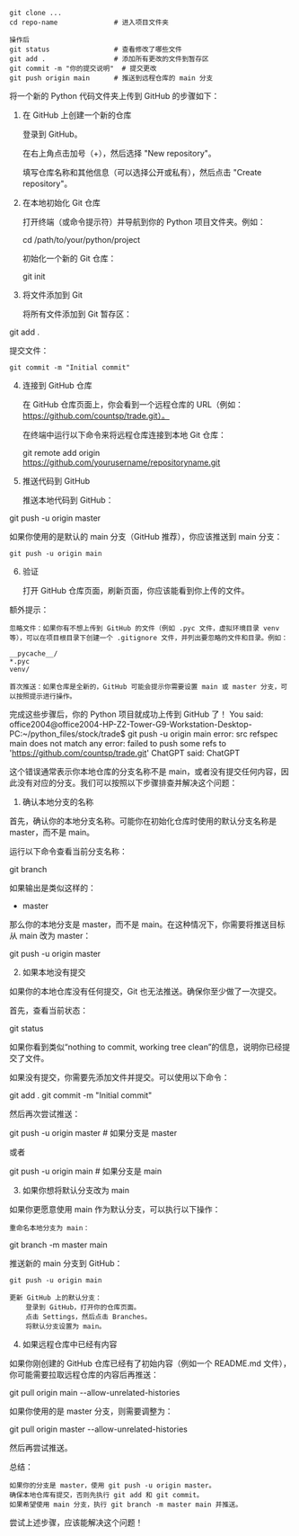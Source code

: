 ```
git clone ...
cd repo-name              # 进入项目文件夹

操作后
git status                # 查看修改了哪些文件
git add .                 # 添加所有更改的文件到暂存区
git commit -m "你的提交说明"  # 提交更改
git push origin main      # 推送到远程仓库的 main 分支
```

将一个新的 Python 代码文件夹上传到 GitHub 的步骤如下：

1. 在 GitHub 上创建一个新的仓库

    登录到 GitHub。
   
    在右上角点击加号（+），然后选择 "New repository"。
   
    填写仓库名称和其他信息（可以选择公开或私有），然后点击 "Create repository"。

2. 在本地初始化 Git 仓库

    打开终端（或命令提示符）并导航到你的 Python 项目文件夹。例如：

    cd /path/to/your/python/project

    初始化一个新的 Git 仓库：

    git init

3. 将文件添加到 Git

    将所有文件添加到 Git 暂存区：

git add .

提交文件：

    git commit -m "Initial commit"

4. 连接到 GitHub 仓库

    在 GitHub 仓库页面上，你会看到一个远程仓库的 URL（例如：https://github.com/countsp/trade.git）。

    在终端中运行以下命令来将远程仓库连接到本地 Git 仓库：

    git remote add origin https://github.com/yourusername/repositoryname.git

5. 推送代码到 GitHub

    推送本地代码到 GitHub：

git push -u origin master

如果你使用的是默认的 main 分支（GitHub 推荐），你应该推送到 main 分支：

    git push -u origin main

6. 验证

    打开 GitHub 仓库页面，刷新页面，你应该能看到你上传的文件。

额外提示：

    忽略文件：如果你有不想上传到 GitHub 的文件（例如 .pyc 文件，虚拟环境目录 venv 等），可以在项目根目录下创建一个 .gitignore 文件，并列出要忽略的文件和目录。例如：

    __pycache__/
    *.pyc
    venv/

    首次推送：如果仓库是全新的，GitHub 可能会提示你需要设置 main 或 master 分支，可以按照提示进行操作。

完成这些步骤后，你的 Python 项目就成功上传到 GitHub 了！
You said:
office2004@office2004-HP-Z2-Tower-G9-Workstation-Desktop-PC:~/python_files/stock/trade$ git push -u origin main
error: src refspec main does not match any
error: failed to push some refs to 'https://github.com/countsp/trade.git'
ChatGPT said:
ChatGPT

这个错误通常表示你本地仓库的分支名称不是 main，或者没有提交任何内容，因此没有对应的分支。我们可以按照以下步骤排查并解决这个问题：
1. 确认本地分支的名称

首先，确认你的本地分支名称。可能你在初始化仓库时使用的默认分支名称是 master，而不是 main。

运行以下命令查看当前分支名称：

git branch

如果输出是类似这样的：

* master

那么你的本地分支是 master，而不是 main。在这种情况下，你需要将推送目标从 main 改为 master：

git push -u origin master

2. 如果本地没有提交

如果你的本地仓库没有任何提交，Git 也无法推送。确保你至少做了一次提交。

首先，查看当前状态：

git status

如果你看到类似“nothing to commit, working tree clean”的信息，说明你已经提交了文件。

如果没有提交，你需要先添加文件并提交。可以使用以下命令：

git add .
git commit -m "Initial commit"

然后再次尝试推送：

git push -u origin master  # 如果分支是 master

或者

git push -u origin main  # 如果分支是 main

3. 如果你想将默认分支改为 main

如果你更愿意使用 main 作为默认分支，可以执行以下操作：

    重命名本地分支为 main：

git branch -m master main

推送新的 main 分支到 GitHub：

    git push -u origin main

    更新 GitHub 上的默认分支：
        登录到 GitHub，打开你的仓库页面。
        点击 Settings，然后点击 Branches。
        将默认分支设置为 main。

4. 如果远程仓库中已经有内容

如果你刚创建的 GitHub 仓库已经有了初始内容（例如一个 README.md 文件），你可能需要拉取远程仓库的内容后再推送：

git pull origin main --allow-unrelated-histories

如果你使用的是 master 分支，则需要调整为：

git pull origin master --allow-unrelated-histories

然后再尝试推送。

总结：

    如果你的分支是 master，使用 git push -u origin master。
    确保本地仓库有提交，否则先执行 git add 和 git commit。
    如果希望使用 main 分支，执行 git branch -m master main 并推送。

尝试上述步骤，应该能解决这个问题！
